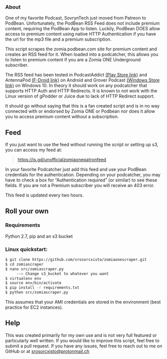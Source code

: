 ### About
One of my favorite Podcast, SovrynTech just moved from Patreon to PodBean. Unfortunately, the PodBean RSS Feed does not
include premium content, requiring the PodBean App to listen. Luckily, PodBean DOES allow access to premium content
using native HTTP Authentication if you have the url for the mp3 file and a premium subscription.

This script scrapes the zomia.podbean.com site for premium content and creates an RSS feed for it. When loaded into a 
podcatcher, this allows you to listen to premium content if you are a Zomia ONE Underground subscriber.

The RSS feed has been tested in PodcastAddict [(Play Store link)](https://play.google.com/store/apps/details?id=com.bambuna.podcastaddict&hl=en_US) and AntennaPod [(F-Droid link)](https://f-droid.org/repository/browse/?fdid=de.danoeh.antennapod) on Android and Grover Podcast [(Windows Store link)](https://www.microsoft.com/en-us/p/grover-podcast/9nblggh6c4bc?activetab=pivot:overviewtab) on Windows 10. In theory it should work on any podcatcher that supports HTTP Auth and HTTP Redirects. It is known to not work with the Linux version of gPodder or Juice due to lack of HTTP Redirect support.

It should go without saying that this is a fan created script and is in no way connected with or endorsed by Zomia ONE
or Podbean nor does it allow you to access premium content without a subscription.


## Feed

If you just want to use the feed without running the script or setting up s3, you can
 access my feed at:

> https://is.gd/unofficialzomiaonepatronfeed

In your favorite Podcatcher just add this feed and use your PodBean credentials
for the authentication. Depending on your podcatcher, you may have to check a box for
“Authentication required” (or similar) to see these fields. If you are not a Premium
subscriber you will receive an 403 error.

This feed is updated every two hours.



## Roll your own

### Requirements

Python 2.7, pip and an s3 bucket

### Linux quickstart:
```bash
$ git clone https://github.com/srosorcxisto/zomiaonescraper.git
$ cd zomiascraper
$ nano src/zomiascraper.py 
     --> Change s3_bucket to whatever you want 
$ virtualenv env
$ source env/bin/activate
$ pip install -r requirements.txt
$ python src/zomiascraper.py

```

This assumes that your AMI credentials are stored in the environment (best practice for EC2 instances). 


## Help

This was created primarily for my own use and is not very full featured or particularly well written. If you would like to improve this script,  feel free to submit a pull request. If you have any issues, feel free to reach out to me on GitHub or at
srosorcxisto@protonmail.ch
